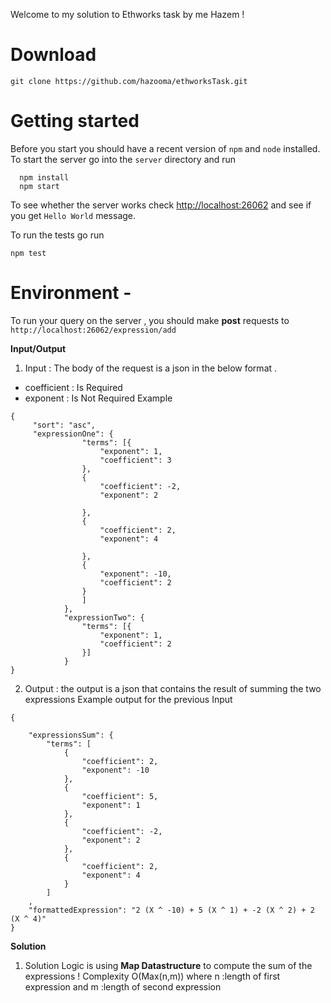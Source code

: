 Welcome to my solution to Ethworks task by me Hazem !

# Download 
`git clone https://github.com/hazooma/ethworksTask.git`

# Getting started
Before you start you should have a recent version of `npm` and `node`
installed.
To start the server go into the `server` directory and run
```
  npm install
  npm start
```
To see whether the server works check <http://localhost:26062> and see if you
get `Hello World` message.

To run the tests go run
```
npm test
```


# Environment -
To run your query on the server , you should make **post** requests to `http://localhost:26062/expression/add`

**Input/Output**
1. Input : The body of the request is a json in the below format .
- coefficient : Is Required 
- exponent : Is Not Required 
Example
```
{
     "sort": "asc",
	 "expressionOne": {
                "terms": [{
                    "exponent": 1,
                    "coefficient": 3
                },
                {
                    "coefficient": -2,
                    "exponent": 2

                },
                {
                    "coefficient": 2,
                    "exponent": 4

                },
                {
                    "exponent": -10,
                    "coefficient": 2
                }
                ]
            },
            "expressionTwo": {
                "terms": [{
                    "exponent": 1,
                    "coefficient": 2
                }]
            }
}

```
2. Output : the output is a json that contains the result of summing the two expressions 
Example output for the previous Input 
```
{
    
    "expressionsSum": {
        "terms": [
            {
                "coefficient": 2,
                "exponent": -10
            },
            {
                "coefficient": 5,
                "exponent": 1
            },
            {
                "coefficient": -2,
                "exponent": 2
            },
            {
                "coefficient": 2,
                "exponent": 4
            }
        ]
    ,
    "formattedExpression": "2 (X ^ -10) + 5 (X ^ 1) + -2 (X ^ 2) + 2 (X ^ 4)"
}
```


**Solution**
1. Solution Logic is using **Map Datastructure** to compute the sum of the expressions !
Complexity O(Max(n,m)) where n :length of first expression and m :length of second expression 
